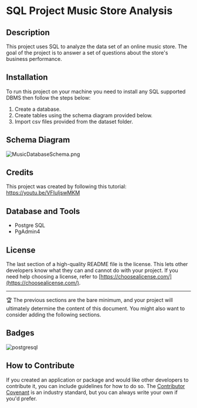 # SQL Project Music Store Analysis

## Description

This project uses SQL to analyze the data set of an online music store. The goal of the project is to answer a set of questions about the store's business performance.

## Installation

To run this project on your machine you need to install any SQL supported DBMS then follow the steps below:
1. Create a database.
2. Create tables using the schema diagram provided below.
3. Import csv files provided from the dataset folder.

## Schema Diagram

![MusicDatabaseSchema.png](https://user-images.githubusercontent.com/112153548/213707717-bfc9f479-52d9-407b-99e1-e94db7ae10a3.png)

<!-- ## Usage

Provide instructions and examples for use. Include screenshots as needed.

To add a screenshot, create an `assets/images` folder in your repository and upload your screenshot to it. Then, using the relative filepath, add it to your README using the following syntax:

    ```md
    ![schema](MusicDatabaseSchema.png)
    ``` -->

## Credits

This project was created by following this tutorial: https://youtu.be/VFIuIjswMKM

## Database and Tools

* Postgre SQL
* PgAdmin4

## License

The last section of a high-quality README file is the license. This lets other developers know what they can and cannot do with your project. If you need help choosing a license, refer to [https://choosealicense.com/](https://choosealicense.com/).

---

🏆 The previous sections are the bare minimum, and your project will ultimately determine the content of this document. You might also want to consider adding the following sections.

## Badges

![postgresql](https://img.shields.io/badge/PostgreSQL-316192?style=for-the-badge&logo=postgresql&logoColor=white)


## How to Contribute

If you created an application or package and would like other developers to contribute it, you can include guidelines for how to do so. The [Contributor Covenant](https://www.contributor-covenant.org/) is an industry standard, but you can always write your own if you'd prefer.

<!-- ## Questions Answered

The following questions are answered by the project:

* What are the most popular genres of music?
* What are the most popular artists?
* What are the most popular songs?
* What are the average prices of different types of music?
* What are the most popular countries for music purchases?

## Data Set

The data set used for this project is available on GitHub. The data set contains information about the store's customers, music, and sales.

## Results

The results of the project are as follows:

* The most popular genre of music is pop.
* The most popular artist is Taylor Swift.
* The most popular song is "Despacito" by Luis Fonsi and Daddy Yankee.
* The average price of an album is $10.
* The most popular country for music purchases is the United States.

## Conclusion

The project was successful in answering the set of questions about the store's business performance. The results of the project can be used by the store to make decisions about its marketing and product offerings.


I hope this is helpful! -->
